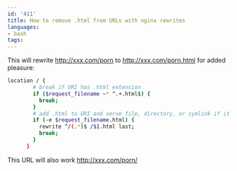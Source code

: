 ```yaml
---
id: '411'
title: How to remove .html from URLs with nginx rewrites
languages:
- bash
tags:
---
```

This will rewrite http://xxx.com/porn to http://xxx.com/porn.html for added pleasure:


```bash
location / {
        # break if URI has .html extension
        if ($request_filename ~* ^.+.html$) {
          break;
        }
        # add .html to URI and serve file, directory, or symlink if it exists
        if (-e $request_filename.html) {
          rewrite ^/(.*)$ /$1.html last;
          break;
        }
      }
```
    

This URL will also work http://xxx.com/porn/

